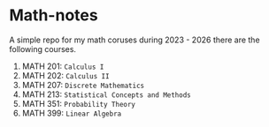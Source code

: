 # Math-notes

A simple repo for my math coruses during 2023 - 2026 there are the following courses.

1) MATH 201: `Calculus I`
2) MATH 202: `Calculus II`
3) MATH 207: `Discrete Mathematics`
4) MATH 213: `Statistical Concepts and Methods`
5) MATH 351: `Probability Theory` 
6) MATH 399: `Linear Algebra`